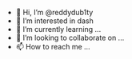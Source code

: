 - 👋 Hi, I’m @reddydub1ty
- 👀 I’m interested in dash
- 🌱 I’m currently learning ...
- 💞️ I’m looking to collaborate on ...
- 📫 How to reach me ...

<!---
reddydub1ty/reddydub1ty is a ✨ special ✨ repository because its `README.md` (this file) appears on your GitHub profile.
You can click the Preview link to take a look at your changes.
--->

